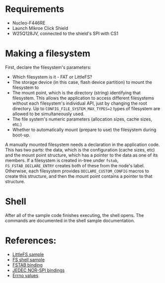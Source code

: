 # Requirements
- Nucleo-F446RE
- Launch Mikroe Click Shield
- W25Q128JV, connected to the shield's SPI with CS1

# Making a filesystem
First, declare the filesystem's parameters:

- Which filesystem is it - FAT or LittleFS?
- The storage device (in this case, flash device partition) to mount the
  filesystem to
- The mount point, which is the directory (string) identifying that filesystem.
  This allows the application to access different filesystems without each
  filesystem's individual API, just by changing the root directory. Up to
  `CONFIG_FILE_SYSTEM_MAX_TYPES=2` types of filesystem are allowed to be
  simultaneously used.
- The file system's numeric parameters (allocation sizes, cache sizes, etc.)
- Whether to automatically mount (prepare to use) the filesystem during boot-up.

A manually mounted filesystem needs a declaration in the application code. This
has two parts: the data, which is the configuration (cache sizes, etc) and the
mount point structure, which has a pointer to the data as one of its members. If
a filesystem is created in-tree under `fstab`, `FS_FSTAB_DECLARE_ENTRY` creates
both of these from the node's label. Otherwise, each filesystem provides
`DECLARE_CUSTOM_CONFIG` macros to create this structure, and then the mount
point contains a pointer to that structure.

# Shell
After all of the sample code finishes executing, the shell opens. The commands
are documented in the shell sample documentation.

# References:
- [LittleFS sample](https://github.com/zephyrproject-rtos/zephyr/tree/main/samples/subsys/fs/littlefs)
- [FS shell sample](https://docs.zephyrproject.org/latest/samples/subsys/shell/fs/README.html)
- [FSTAB binding](https://docs.zephyrproject.org/latest/build/dts/api/bindings/fs/zephyr,fstab,littlefs.html)
- [JEDEC NOR-SPI bindings](https://docs.zephyrproject.org/latest/build/dts/api/bindings/mtd/jedec%2Cspi-nor.html#std-dtcompatible-jedec-spi-nor)
- [Errno values](https://docs.zephyrproject.org/apidoc/latest/group__system__errno.html)
